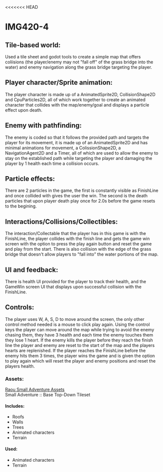 <<<<<<< HEAD
# IMG420-4
## Tile-based world:
Used a tile sheet and godot tools to create a simple map that offers coliisions (the player/enemy may not "fall off" of the grass bridge into the water) and enemy navigation along the grass bridge targeting the player.
## Player character/Sprite animation:
The player character is made up of a AnimatedSprite2D, CollisionShape2D and CpuParticles2D, all of which work together to create an animated character that collides with the map/enemy/goal and displays a particle effect upon death.
## Enemy with pathfinding:
The enemy is coded so that it follows the provided path and targets the player for its movement, it is made up of an AnimatedSprite2D and has minimal animations for movement, a ColissionShape2D, a NavigationAgent2D and a Timer, all of which are used to allow the enemy to stay on the established path while targeting the player and damaging the player by 1 health each time a collision occurs.
## Particle effects:
There are 2 particles in the game, the first is constantly visible as FinishLine and once collided with gives the user the win. The second is the death particles that upon player death play once for 2.0s before the game resets to the begining.
## Interactions/Collisions/Collectibles:
The interaction/Collectable that the player has in this game is with the FinishLine, the player collides with the finish line and gets the game win screen with the option to press the play again button and reset the game and play from the start. There is also collision with the edge of the grass bridge that doesn't allow players to "fall into" the water portions of the map.
## UI and feedback:
There is health UI provided for the player to track their health, and the GameWin screen UI that displays upon successful collision with the FinishLine.

## Controls:
The player uses W, A, S, D to move around the screen, the only other control method needed is a mouse to click play again. Using the control keys the player can move around the map while trying to avoid the enemy chasing them, they have 3 health and each time the enemy touches them they lose 1 heart. If the enemy kills the player before they reach the finish line the player and enemy are reset to the start of the map and the players hearts are replenished. If the player reaches the FinishLine before the enemy hits them 3 times, the player wins the game and is given the option to play again which will reset the player and enemy positions and reset the players health.

### Assets:
[Raou Small Adventure Assets](https://raou.itch.io/small-adventure)
<br>
Small Adventure :: Base Top-Down Tileset
#### Includes: 
* Roofs
* Walls
* Trees
* Animated characters
* Terrain
#### Used:
* Animated characters
* Terrain